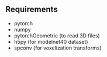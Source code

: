 




## Requirements

- pytorch
- numpy
- pytorchGeometric (to read 3D files)
- h5py (for modelnet40 dataset)
- spconv (for voxelization transforms)